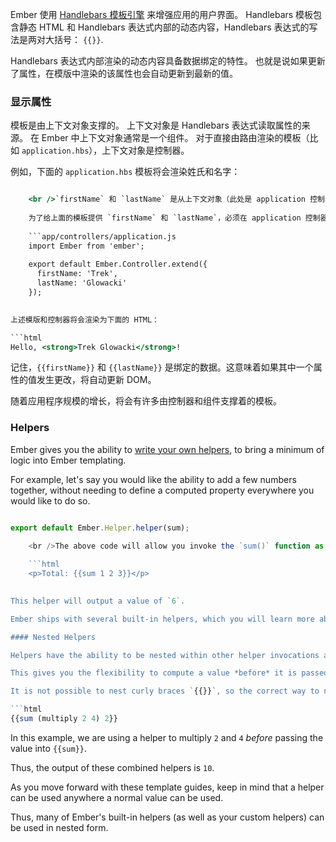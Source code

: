 Ember 使用 [Handlebars 模板引擎](http://www.handlebarsjs.com) 来增强应用的用户界面。 Handlebars 模板包含静态 HTML 和 Handlebars 表达式内部的动态内容，Handlebars 表达式的写法是两对大括号： `{{}}`.

Handlebars 表达式内部渲染的动态内容具备数据绑定的特性。 也就是说如果更新了属性，在模版中渲染的该属性也会自动更新到最新的值。

### 显示属性

模板是由上下文对象支撑的。 上下文对象是 Handlebars 表达式读取属性的来源。 在 Ember 中上下文对象通常是一个组件。 对于直接由路由渲染的模板（比如 `application.hbs`），上下文对象是控制器。

例如，下面的 `application.hbs` 模板将会渲染姓氏和名字：

```app/templates/application.hbs Hello, **{{firstName}} {{lastName}}**!

    <br />`firstName` 和 `lastName` 是从上下文对象（此处是 application 控制器）中读取到的，然后渲染在 `<strong>` HTML 标签中。
    
    为了给上面的模板提供 `firstName` 和 `lastName`，必须在 application 控制器中添加这两个属性。 如果你正在使用 Ember CLI 应用程序，你需要创建这样的文件：
    
    ```app/controllers/application.js
    import Ember from 'ember';
    
    export default Ember.Controller.extend({
      firstName: 'Trek',
      lastName: 'Glowacki'
    });
    

上述模版和控制器将会渲染为下面的 HTML：

```html
Hello, <strong>Trek Glowacki</strong>!
```

记住，`{{firstName}}` 和 `{{lastName}}` 是绑定的数据。这意味着如果其中一个属性的值发生更改，将自动更新 DOM。

随着应用程序规模的增长，将会有许多由控制器和组件支撑着的模板。

### Helpers

Ember gives you the ability to [write your own helpers](../writing-helpers/), to bring a minimum of logic into Ember templating.

For example, let's say you would like the ability to add a few numbers together, without needing to define a computed property everywhere you would like to do so.

```app/helpers/sum.js export function sum(params) { return params.reduce((a, b) => { return a + b; }); };

export default Ember.Helper.helper(sum);

    <br />The above code will allow you invoke the `sum()` function as a `{{sum}}` handlebars "helper" in your templates:
    
    ```html
    <p>Total: {{sum 1 2 3}}</p>
    

This helper will output a value of `6`.

Ember ships with several built-in helpers, which you will learn more about in the following guides.

#### Nested Helpers

Helpers have the ability to be nested within other helper invocations and also component invocations.

This gives you the flexibility to compute a value *before* it is passed in as an argument or an attribute of another.

It is not possible to nest curly braces `{{}}`, so the correct way to nest a helper is by using parentheses `()`:

```html
{{sum (multiply 2 4) 2}}
```

In this example, we are using a helper to multiply `2` and `4` *before* passing the value into `{{sum}}`.

Thus, the output of these combined helpers is `10`.

As you move forward with these template guides, keep in mind that a helper can be used anywhere a normal value can be used.

Thus, many of Ember's built-in helpers (as well as your custom helpers) can be used in nested form.